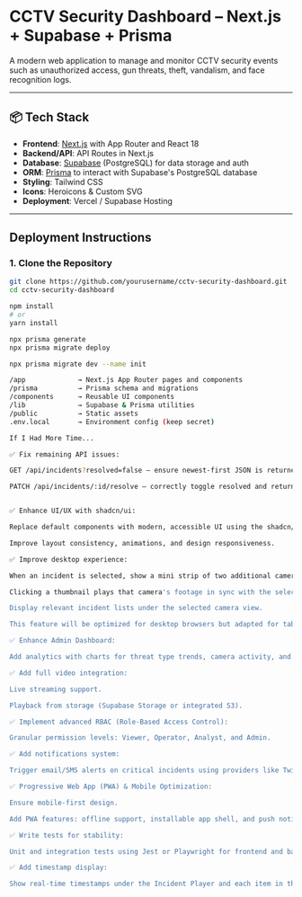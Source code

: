 #  CCTV Security Dashboard – Next.js + Supabase + Prisma

A modern web application to manage and monitor CCTV security events such as unauthorized access, gun threats, theft, vandalism, and face recognition logs.

---

## 📦 Tech Stack

- **Frontend**: [Next.js](https://nextjs.org/) with App Router and React 18
- **Backend/API**: API Routes in Next.js
- **Database**: [Supabase](https://supabase.com/) (PostgreSQL) for data storage and auth
- **ORM**: [Prisma](https://www.prisma.io/) to interact with Supabase's PostgreSQL database
- **Styling**: Tailwind CSS
- **Icons**: Heroicons & Custom SVG
- **Deployment**: Vercel / Supabase Hosting

---

##  Deployment Instructions

### 1. Clone the Repository

```bash
git clone https://github.com/yourusername/cctv-security-dashboard.git
cd cctv-security-dashboard

npm install
# or
yarn install

npx prisma generate
npx prisma migrate deploy

npx prisma migrate dev --name init

/app             → Next.js App Router pages and components
/prisma          → Prisma schema and migrations
/components      → Reusable UI components
/lib             → Supabase & Prisma utilities
/public          → Static assets
.env.local       → Environment config (keep secret)

If I Had More Time...

✅ Fix remaining API issues:

GET /api/incidents?resolved=false — ensure newest-first JSON is returned.

PATCH /api/incidents/:id/resolve — correctly toggle resolved and return the updated row.


✅ Enhance UI/UX with shadcn/ui:

Replace default components with modern, accessible UI using the shadcn/ui library.

Improve layout consistency, animations, and design responsiveness.

✅ Improve desktop experience:

When an incident is selected, show a mini strip of two additional camera thumbnails.

Clicking a thumbnail plays that camera's footage in sync with the selected incident.

Display relevant incident lists under the selected camera view.

This feature will be optimized for desktop browsers but adapted for tablets and small devices too.

✅ Enhance Admin Dashboard:

Add analytics with charts for threat type trends, camera activity, and resolution time using tools like Chart.js or Recharts.

✅ Add full video integration:

Live streaming support.

Playback from storage (Supabase Storage or integrated S3).

✅ Implement advanced RBAC (Role-Based Access Control):

Granular permission levels: Viewer, Operator, Analyst, and Admin.

✅ Add notifications system:

Trigger email/SMS alerts on critical incidents using providers like Twilio or SendGrid.

✅ Progressive Web App (PWA) & Mobile Optimization:

Ensure mobile-first design.

Add PWA features: offline support, installable app shell, and push notifications.

✅ Write tests for stability:

Unit and integration tests using Jest or Playwright for frontend and backend reliability.

✅ Add timestamp display:

Show real-time timestamps under the Incident Player and each item in the Incident List for context.
